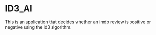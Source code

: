 # ID3_AI

This is an application that decides whether an imdb review is positive or negative using the id3 algorithm.
